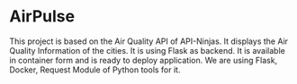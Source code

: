 # AirPulse
This project is based on the Air Quality API of API-Ninjas. It displays the Air Quality Information of the cities. It is using Flask as backend. It is available in container form and is ready to deploy application. We are using Flask, Docker, Request Module of Python tools for it.
